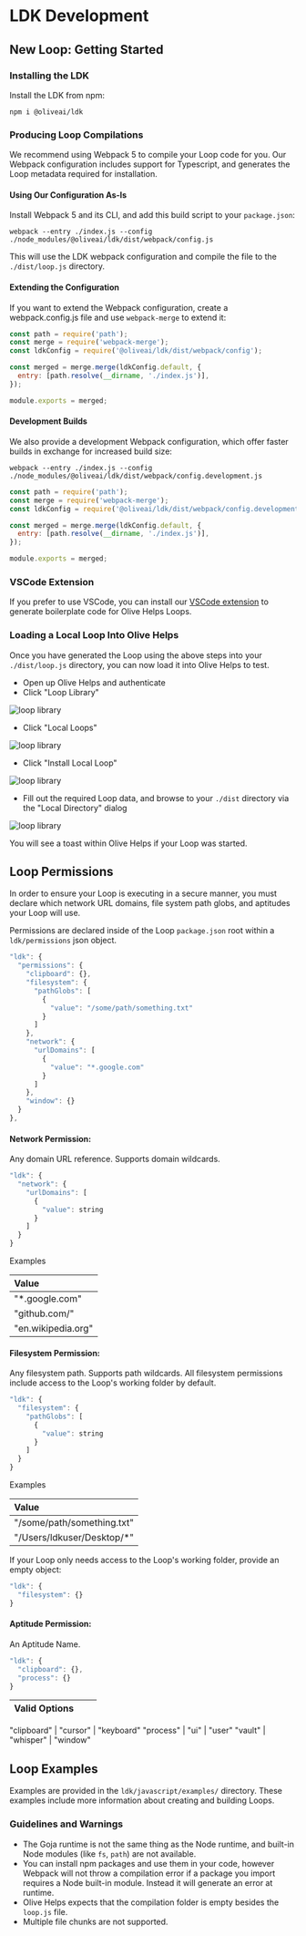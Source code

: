 # LDK Development

## New Loop: Getting Started

### Installing the LDK

Install the LDK from npm:

```text
npm i @oliveai/ldk
```

### Producing Loop Compilations

We recommend using Webpack 5 to compile your Loop code for you. Our Webpack configuration includes support for Typescript, and generates the Loop metadata required for installation.

#### Using Our Configuration As-Is

Install Webpack 5 and its CLI, and add this build script to your `package.json`:

```text
webpack --entry ./index.js --config ./node_modules/@oliveai/ldk/dist/webpack/config.js
```

This will use the LDK webpack configuration and compile the file to the `./dist/loop.js` directory.

#### Extending the Configuration

If you want to extend the Webpack configuration, create a webpack.config.js file and use `webpack-merge` to extend it:

```javascript
const path = require('path');
const merge = require('webpack-merge');
const ldkConfig = require('@oliveai/ldk/dist/webpack/config');

const merged = merge.merge(ldkConfig.default, {
  entry: [path.resolve(__dirname, './index.js')],
});

module.exports = merged;
```

#### Development Builds

We also provide a development Webpack configuration, which offer faster builds in exchange for increased build size:

```text
webpack --entry ./index.js --config ./node_modules/@oliveai/ldk/dist/webpack/config.development.js
```

```javascript
const path = require('path');
const merge = require('webpack-merge');
const ldkConfig = require('@oliveai/ldk/dist/webpack/config.development');

const merged = merge.merge(ldkConfig.default, {
  entry: [path.resolve(__dirname, './index.js')],
});

module.exports = merged;
```

### VSCode Extension

If you prefer to use VSCode, you can install our [VSCode extension](https://marketplace.visualstudio.com/items?itemName=Olive-AI.vscode-loop-development-kit) to generate boilerplate code for Olive Helps Loops.

### Loading a Local Loop Into Olive Helps

Once you have generated the Loop using the above steps into your `./dist/loop.js` directory, you can now load it into Olive Helps to test.

* Open up Olive Helps and authenticate
* Click "Loop Library"

![loop library](.gitbook/assets/loop_library.png)

* Click "Local Loops"

![loop library](.gitbook/assets/local_loops.png)

* Click "Install Local Loop"

![loop library](.gitbook/assets/install_local_loop.png)

* Fill out the required Loop data, and browse to your `./dist` directory via the "Local Directory" dialog

![loop library](.gitbook/assets/local_loop_directory.png)

You will see a toast within Olive Helps if your Loop was started.

## Loop Permissions

In order to ensure your Loop is executing in a secure manner, you must declare which network URL domains, file system path globs, and aptitudes your Loop will use.

Permissions are declared inside of the Loop `package.json` root within a `ldk/permissions` json object.

```javascript
"ldk": {
  "permissions": {
    "clipboard": {},
    "filesystem": {
      "pathGlobs": [
        {
          "value": "/some/path/something.txt"
        }
      ]
    },
    "network": {
      "urlDomains": [
        {
          "value": "*.google.com"
        }
      ]
    },
    "window": {}
  }
},
```

#### Network Permission:

Any domain URL reference. Supports domain wildcards.

```javascript
"ldk": {
  "network": {
    "urlDomains": [
      {
        "value": string
      }
    ]
  }
}
```

Examples

| Value |
| :--- |
| "\*.google.com" |
| "github.com/" |
| "en.wikipedia.org" |

#### Filesystem Permission:

Any filesystem path. Supports path wildcards. All filesystem permissions include access to the Loop's working folder by default.

```javascript
"ldk": {
  "filesystem": {
    "pathGlobs": [
      {
        "value": string
      }
    ]
  }
}
```

Examples

| Value |
| :--- |
| "/some/path/something.txt" |
| "/Users/ldkuser/Desktop/\*" |

If your Loop only needs access to the Loop's working folder, provide an empty object:

```javascript
"ldk": {
  "filesystem": {}
}
```

#### Aptitude Permission:

An Aptitude Name.

```javascript
"ldk": {
  "clipboard": {},
  "process": {}
}
```

| Valid Options |  |  |
| :--- | :--- | :--- |


"clipboard" \| "cursor" \| "keyboard" "process" \| "ui" \| "user" "vault" \| "whisper" \| "window"

## Loop Examples

Examples are provided in the `ldk/javascript/examples/` directory. These examples include more information about creating and building Loops.

### Guidelines and Warnings

* The Goja runtime is not the same thing as the Node runtime, and built-in Node modules \(like `fs`, `path`\) are not available.
* You can install npm packages and use them in your code, however Webpack will not throw a compilation error if a package you import requires a Node built-in module. Instead it will generate an error at runtime.
* Olive Helps expects that the compilation folder is empty besides the `loop.js` file.
* Multiple file chunks are not supported.

